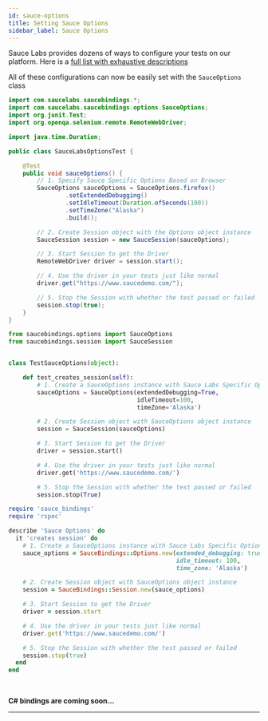 ```yaml
---
id: sauce-options
title: Setting Sauce Options
sidebar_label: Sauce Options
---
```


Sauce Labs provides dozens of ways to configure your tests on our platform.
Here is a [full list with exhaustive descriptions](https://wiki.saucelabs.com/display/DOCS/Test+Configuration+Options)

All of these configurations can now be easily set with the `SauceOptions` class

<!--DOCUSAURUS_CODE_TABS-->
<!--Java-->

```java
import com.saucelabs.saucebindings.*;
import com.saucelabs.saucebindings.options.SauceOptions;
import org.junit.Test;
import org.openqa.selenium.remote.RemoteWebDriver;

import java.time.Duration;

public class SauceLabsOptionsTest {

    @Test
    public void sauceOptions() {
        // 1. Specify Sauce Specific Options Based on Browser
        SauceOptions sauceOptions = SauceOptions.firefox()
                .setExtendedDebugging()
                .setIdleTimeout(Duration.ofSeconds(100))
                .setTimeZone("Alaska")
                .build();

        // 2. Create Session object with the Options object instance
        SauceSession session = new SauceSession(sauceOptions);

        // 3. Start Session to get the Driver
        RemoteWebDriver driver = session.start();

        // 4. Use the driver in your tests just like normal
        driver.get("https://www.saucedemo.com/");

        // 5. Stop the Session with whether the test passed or failed
        session.stop(true);
    }
}
```

<!--Python-->
```python
from saucebindings.options import SauceOptions
from saucebindings.session import SauceSession


class TestSauceOptions(object):

    def test_creates_session(self):
        # 1. Create a SauceOptions instance with Sauce Labs Specific Options
        sauceOptions = SauceOptions(extendedDebugging=True,
                                    idleTimeout=100,
                                    timeZone='Alaska')

        # 2. Create Session object with SauceOptions object instance
        session = SauceSession(sauceOptions)

        # 3. Start Session to get the Driver
        driver = session.start()

        # 4. Use the driver in your tests just like normal
        driver.get('https://www.saucedemo.com/')

        # 5. Stop the Session with whether the test passed or failed
        session.stop(True)
```
<!--Ruby-->
```ruby
require 'sauce_bindings'
require 'rspec'

describe 'Sauce Options' do
  it 'creates session' do
    # 1. Create a SauceOptions instance with Sauce Labs Specific Options
    sauce_options = SauceBindings::Options.new(extended_debugging: true,
                                               idle_timeout: 100,
                                               time_zone: 'Alaska')

    # 2. Create Session object with SauceOptions object instance
    session = SauceBindings::Session.new(sauce_options)

    # 3. Start Session to get the Driver
    driver = session.start

    # 4. Use the driver in your tests just like normal
    driver.get('https://www.saucedemo.com/')

    # 5. Stop the Session with whether the test passed or failed
    session.stop(true)
  end
end
```
<!--C#-->
<br />

**C# bindings are coming soon...**

<!--END_DOCUSAURUS_CODE_TABS-->

___
